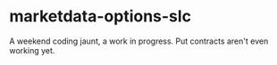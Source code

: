 # marketdata-options-slc

A weekend coding jaunt, a work in progress. Put contracts aren't even working yet.

